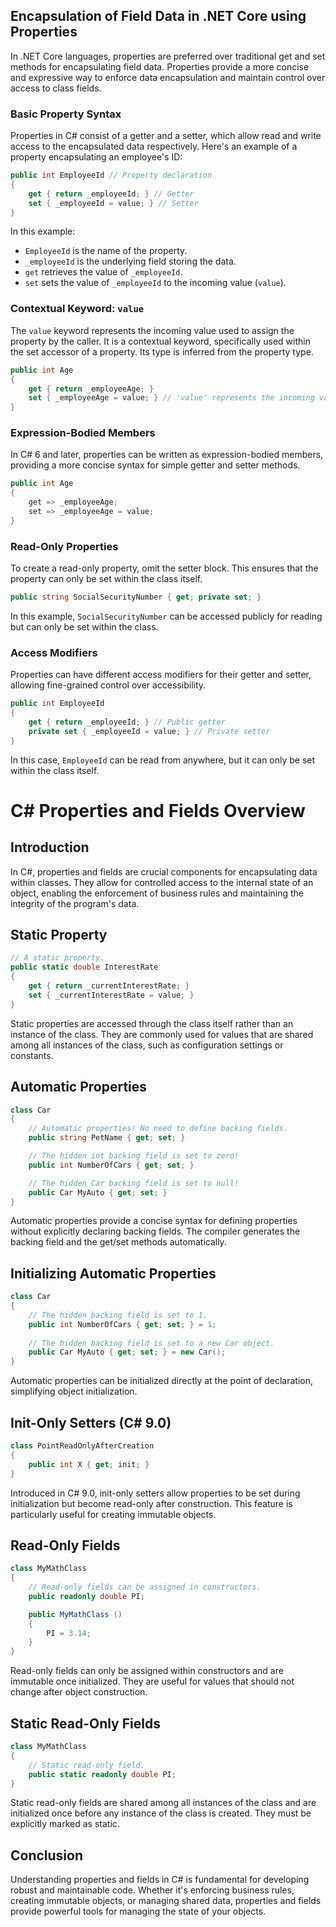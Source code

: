 ## Encapsulation of Field Data in .NET Core using Properties

In .NET Core languages, properties are preferred over traditional get and set methods for encapsulating field data. Properties provide a more concise and expressive way to enforce data encapsulation and maintain control over access to class fields.

### Basic Property Syntax

Properties in C# consist of a getter and a setter, which allow read and write access to the encapsulated data respectively. Here's an example of a property encapsulating an employee's ID:

```csharp
public int EmployeeId // Property declaration
{
    get { return _employeeId; } // Getter
    set { _employeeId = value; } // Setter
}
```

In this example:
- `EmployeeId` is the name of the property.
- `_employeeId` is the underlying field storing the data.
- `get` retrieves the value of `_employeeId`.
- `set` sets the value of `_employeeId` to the incoming value (`value`).

### Contextual Keyword: `value`

The `value` keyword represents the incoming value used to assign the property by the caller. It is a contextual keyword, specifically used within the set accessor of a property. Its type is inferred from the property type.

```csharp
public int Age
{
    get { return _employeeAge; }
    set { _employeeAge = value; } // 'value' represents the incoming value
}
```

### Expression-Bodied Members

In C# 6 and later, properties can be written as expression-bodied members, providing a more concise syntax for simple getter and setter methods.

```csharp
public int Age
{
    get => _employeeAge;
    set => _employeeAge = value;
}
```

### Read-Only Properties

To create a read-only property, omit the setter block. This ensures that the property can only be set within the class itself.

```csharp
public string SocialSecurityNumber { get; private set; }
```

In this example, `SocialSecurityNumber` can be accessed publicly for reading but can only be set within the class.

### Access Modifiers

Properties can have different access modifiers for their getter and setter, allowing fine-grained control over accessibility.

```csharp
public int EmployeeId
{
    get { return _employeeId; } // Public getter
    private set { _employeeId = value; } // Private setter
}
```

In this case, `EmployeeId` can be read from anywhere, but it can only be set within the class itself.

 
 
# C# Properties and Fields Overview

## Introduction
In C#, properties and fields are crucial components for encapsulating data within classes. They allow for controlled access to the internal state of an object, enabling the enforcement of business rules and maintaining the integrity of the program's data.

## Static Property
```csharp
// A static property.
public static double InterestRate
{
    get { return _currentInterestRate; }
    set { _currentInterestRate = value; }
}
```
Static properties are accessed through the class itself rather than an instance of the class. They are commonly used for values that are shared among all instances of the class, such as configuration settings or constants.

## Automatic Properties
```csharp
class Car
{
    // Automatic properties! No need to define backing fields.
    public string PetName { get; set; }

    // The hidden int backing field is set to zero!
    public int NumberOfCars { get; set; }

    // The hidden Car backing field is set to null!
    public Car MyAuto { get; set; }
}
```
Automatic properties provide a concise syntax for defining properties without explicitly declaring backing fields. The compiler generates the backing field and the get/set methods automatically.

## Initializing Automatic Properties
```csharp
class Car
{
    // The hidden backing field is set to 1.
    public int NumberOfCars { get; set; } = 1;
    
    // The hidden backing field is set to a new Car object.
    public Car MyAuto { get; set; } = new Car();
}
```
Automatic properties can be initialized directly at the point of declaration, simplifying object initialization.

## Init-Only Setters (C# 9.0)
```csharp
class PointReadOnlyAfterCreation
{
    public int X { get; init; }
}
```
Introduced in C# 9.0, init-only setters allow properties to be set during initialization but become read-only after construction. This feature is particularly useful for creating immutable objects.

## Read-Only Fields
```csharp
class MyMathClass
{
    // Read-only fields can be assigned in constructors.
    public readonly double PI;

    public MyMathClass ()
    {
        PI = 3.14;
    }
}
```
Read-only fields can only be assigned within constructors and are immutable once initialized. They are useful for values that should not change after object construction.

## Static Read-Only Fields
```csharp
class MyMathClass
{
    // Static read-only field.
    public static readonly double PI;
}
```
Static read-only fields are shared among all instances of the class and are initialized once before any instance of the class is created. They must be explicitly marked as static.

## Conclusion
Understanding properties and fields in C# is fundamental for developing robust and maintainable code. Whether it's enforcing business rules, creating immutable objects, or managing shared data, properties and fields provide powerful tools for managing the state of your objects.
